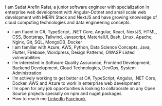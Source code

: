I am Sadat Arefin Rafat, a junior software engineer with specialization in enterprise web development with Angular-Dotnet and small scale web development with MERN Stack and NextJS and have growing knowledge of cloud computing technologies and data engineering concepts.

- I am fluent in C#, TypeScript, .NET Core, Angular, React, NextJS, HTML, CSS, Bootstrap, Tailwind, Javascript, MaterialUI, Bash, Linux, Apache, Nginx, Git, SQL, MongoDB, Docker
- I am familiar with Azure, AWS, Python, Data Science Concepts, Java, Flutter, Firebase, Wordpress, Design Patterns, OWASP Listed vulnerabilities
- I’m interested in Software Quality Assurance, Frontend Development, Backend Development, Cloud Technologies, DevOps, System Administration
- I’m actively working to get better at C#, TypeScript, Angular, .NET Core, Docker, AWS and Azure to work in enterprise web development
- I’m open for any job opportunities & looking to collaborate on any Open Source projects specially on npm and nuget packages.
- How to reach me [LinkedIn](https://www.linkedin.com/in/sadat-arefin-rafat/) [Facebook](https://www.facebook.com/sadat.arefin.dev)

